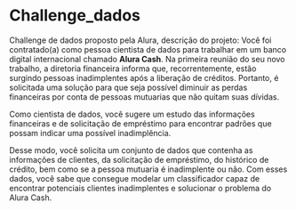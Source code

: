# Challenge_dados
Challenge de dados proposto pela Alura, descrição do projeto: 
Você foi contratado(a) como pessoa cientista de dados para trabalhar em um banco digital internacional chamado **Alura Cash**. 
Na primeira reunião do seu novo trabalho, a diretoria financeira informa que, recorrentemente, estão surgindo pessoas inadimplentes após a liberação de créditos. 
Portanto, é solicitada uma solução para que seja possível diminuir as perdas financeiras por conta de pessoas mutuarias que não quitam suas dívidas.

Como cientista de dados, você sugere um estudo das informações financeiras e de solicitação de empréstimo para encontrar padrões que possam indicar uma 
possível inadimplência.

Desse modo, você solicita um conjunto de dados que contenha as informações de clientes, da solicitação de empréstimo, do histórico de crédito, bem como se a pessoa 
mutuaria é inadimplente ou não. Com esses dados, você sabe que consegue modelar um classificador capaz de encontrar potenciais clientes inadimplentes e solucionar 
o problema do Alura Cash.
